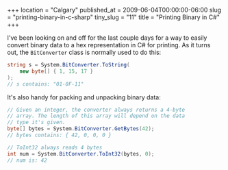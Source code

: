 +++
location = "Calgary"
published_at = 2009-06-04T00:00:00-06:00
slug = "printing-binary-in-c-sharp"
tiny_slug = "11"
title = "Printing Binary in C#"
+++

I've been looking on and off for the last couple days for a way to easily convert binary data to a hex representation in C# for printing. As it turns out, the `BitConverter` class is normally used to do this:

``` csharp
string s = System.BitConverter.ToString(
    new byte[] { 1, 15, 17 }
);
// s contains: "01-0F-11"
```

It's also handy for packing and unpacking binary data:

``` csharp
// Given an integer, the converter always returns a 4-byte 
// array. The length of this array will depend on the data 
// type it's given.
byte[] bytes = System.BitConverter.GetBytes(42);
// bytes contains: { 42, 0, 0, 0 }

// ToInt32 always reads 4 bytes
int num = System.BitConverter.ToInt32(bytes, 0);
// num is: 42
```
